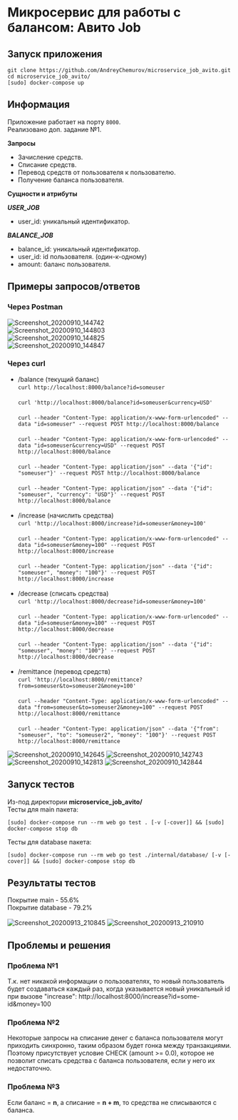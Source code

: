 # Микросервис для работы с балансом: Авито Job

## Запуск приложения
```
git clone https://github.com/AndreyChemurov/microservice_job_avito.git
cd microservice_job_avito/
[sudo] docker-compose up
```

## Информация
Приложение работает на порту ```8000```. </br>
Реализовано доп. задание №1.

**Запросы** </br>

- Зачисление средств.
- Списание средств.
- Перевод средств от пользователя к пользователю.
- Получение баланса пользователя.

**Сущности и атрибуты** </br>

***USER_JOB*** </br>
- user_id: уникальный идентификатор.

***BALANCE_JOB*** </br>
- balance_id: уникальный идентификатор.
- user_id: id пользователя. (один-к-одному)
- amount: баланс пользователя.

## Примеры запросов/ответов

### Через Postman
![Screenshot_20200910_144742](https://user-images.githubusercontent.com/58785926/92725402-c845e080-f374-11ea-859d-dc68d0dcfb5c.png) </br>
![Screenshot_20200910_144803](https://user-images.githubusercontent.com/58785926/92725415-cda32b00-f374-11ea-8865-2d00bf2a2612.png) </br>
![Screenshot_20200910_144825](https://user-images.githubusercontent.com/58785926/92725426-d0058500-f374-11ea-86e2-2c24dcf163b1.png) </br>
![Screenshot_20200910_144847](https://user-images.githubusercontent.com/58785926/92725431-d1cf4880-f374-11ea-9102-e90cdb4eb2fa.png) </br>
### Через curl
- /balance (текущий баланс) </br>
```curl http://localhost:8000/balance?id=someuser``` </br> </br>
```curl 'http://localhost:8000/balance?id=someuser&currency=USD'``` </br> </br>
```curl --header "Content-Type: application/x-www-form-urlencoded" --data "id=someuser" --request POST http://localhost:8000/balance``` </br> </br>
```curl --header "Content-Type: application/x-www-form-urlencoded" --data "id=someuser&currency=USD" --request POST http://localhost:8000/balance``` </br> </br>
```curl --header "Content-Type: application/json" --data '{"id": "someuser"}' --request POST http://localhost:8000/balance``` </br> </br>
```curl --header "Content-Type: application/json" --data '{"id": "someuser", "currency": "USD"}' --request POST http://localhost:8000/balance``` </br> </br>
- /increase (начислить средства) </br> 
```curl 'http://localhost:8000/increase?id=someuser&money=100'``` </br> </br>
```curl --header "Content-Type: application/x-www-form-urlencoded" --data "id=someuser&money=100" --request POST http://localhost:8000/increase``` </br> </br>
```curl --header "Content-Type: application/json" --data '{"id": "someuser", "money": "100"}' --request POST http://localhost:8000/increase``` </br> </br>
- /decrease (списать средства) </br>
```curl 'http://localhost:8000/decrease?id=someuser&money=100'``` </br> </br>
```curl --header "Content-Type: application/x-www-form-urlencoded" --data "id=someuser&money=100" --request POST http://localhost:8000/decrease``` </br> </br>
```curl --header "Content-Type: application/json" --data '{"id": "someuser", "money": "100"}' --request POST http://localhost:8000/decrease``` </br> </br>
- /remittance (перевод средств) </br>
```curl 'http://localhost:8000/remittance?from=someuser&to=someuser2&money=100'``` </br> </br>
```curl --header "Content-Type: application/x-www-form-urlencoded" --data "from=someuser&to=someuser2&money=100" --request POST http://localhost:8000/remittance``` </br> </br>
```curl --header "Content-Type: application/json" --data '{"from": "someuser", "to": "someuser2", "money": "100"}' --request POST http://localhost:8000/remittance``` </br>

![Screenshot_20200910_142645](https://user-images.githubusercontent.com/58785926/92724450-4f925480-f373-11ea-9478-6b5f9bb248d3.png)
![Screenshot_20200910_142743](https://user-images.githubusercontent.com/58785926/92724477-5751f900-f373-11ea-9d2d-1f5aeacd6971.png)
![Screenshot_20200910_142813](https://user-images.githubusercontent.com/58785926/92724486-59b45300-f373-11ea-9e14-5c329e2cbf66.png)
![Screenshot_20200910_142844](https://user-images.githubusercontent.com/58785926/92724491-5b7e1680-f373-11ea-9216-bcccb1b1bfd0.png)

## Запуск тестов
Из-под директории **microservice_job_avito/** </br>
Тесты для main пакета: </br>
```
[sudo] docker-compose run --rm web go test . [-v [-cover]] && [sudo] docker-compose stop db
```
Тесты для database пакета: </br>
```
[sudo] docker-compose run --rm web go test ./internal/database/ [-v [-cover]] && [sudo] docker-compose stop db
```

## Результаты тестов
Покрытие main - 55.6% </br>
Покрытие database - 79.2% </br>
</br>
![Screenshot_20200913_210845](https://user-images.githubusercontent.com/58785926/93025294-6c45bb00-f605-11ea-9c84-bb0e1e488911.png)
![Screenshot_20200913_210910](https://user-images.githubusercontent.com/58785926/93025295-6e0f7e80-f605-11ea-9569-116d21c39876.png)

## Проблемы и решения
### Проблема №1
Т.к. нет никакой информации о пользователях, то новый пользователь будет создаваться каждый раз, когда указывается новый уникальный id при вызове "increase": http://localhost:8000/increase?id=some-id&money=100 </br>

### Проблема №2
Некоторые запросы на списание денег с баланса пользователя могут приходить синхронно, таким образом будет гонка между транзакциями. Поэтому присутствует условие CHECK (amount >= 0.0), которое не позволит списать средства с баланса пользователя, если у него их недостаточно.

### Проблема №3
Если баланс = **n**, а списание = **n + m**, то средства не списываются с баланса.
